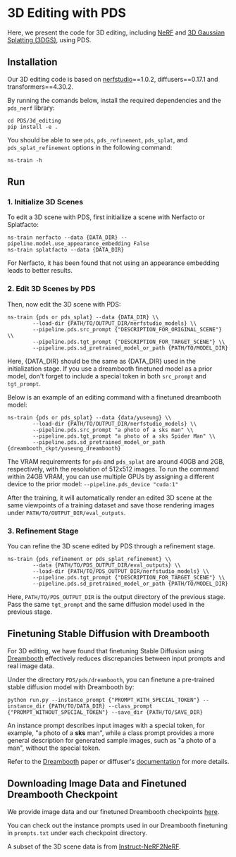 # 3D Editing with PDS
Here, we present the code for 3D editing, including [NeRF](https://www.matthewtancik.com/nerf) and [3D Gaussian Splatting (3DGS)](https://repo-sam.inria.fr/fungraph/3d-gaussian-splatting/), using PDS.


## Installation
Our 3D editing code is based on [nerfstudio](https://docs.nerf.studio/)==1.0.2, diffusers==0.17.1 and transformers==4.30.2.

By running the comands below, install the required dependencies and the `pds_nerf` library:
```
cd PDS/3d_editing
pip install -e .
```

You should be able to see `pds`, `pds_refinement`, `pds_splat`, and `pds_splat_refinement` options in the following command:
```
ns-train -h
```


## Run
### 1. Initialize 3D Scenes
To edit a 3D scene with PDS, first initiailize a scene with Nerfacto or Splatfacto:
```
ns-train nerfacto --data {DATA_DIR} --pipeline.model.use_appearance_embedding False
ns-train splatfacto --data {DATA_DIR}
```
For Nerfacto, it has been found that not using an appearance embedding leads to better results.

### 2. Edit 3D Scenes by PDS
Then, now edit the 3D scene with PDS:
```
ns-train {pds or pds_splat} --data {DATA_DIR} \\
		--load-dir {PATH/TO/OUTPUT_DIR/nerfstudio_models} \\
		--pipeline.pds.src_prompt {"DESCRIPTION_FOR_ORIGINAL_SCENE"} \\
		--pipeline.pds.tgt_prompt {"DESCRIPTION_FOR_TARGET_SCENE"} \\
		--pipeline.pds.sd_pretrained_model_or_path {PATH/TO/MODEL_DIR}
```
Here, {DATA\_DIR} should be the same as {DATA\_DIR} used in the initialization stage. If you use a dreambooth finetuned model as a prior model, don't forget to include a special token in both `src_prompt` and `tgt_prompt`.

Below is an example of an editing command with a finetuned dreambooth model:
```
ns-train {pds or pds_splat} --data {data/yuseung} \\
		--load-dir {PATH/TO/OUTPUT_DIR/nerfstudio_models} \\
		--pipeline.pds.src_prompt "a photo of a sks man" \\
		--pipeline.pds.tgt_prompt "a photo of a sks Spider Man" \\
		--pipeline.pds.sd_pretrained_model_or_path {dreambooth_ckpt/yuseung_dreambooth}
```
The VRAM requiremrents for `pds` and `pds_splat` are around 40GB and 2GB, respectively, with the resolution of 512x512 images.
To run the command within 24GB VRAM, you can use multiple GPUs by assigning a different device to the prior model: `--pipeline.pds_device "cuda:1"`

After the training, it will automatically render an edited 3D scene at the same viewpoints of a training dataset and save those rendering images under `PATH/TO/OUTPUT_DIR/eval_outputs`.

### 3. Refinement Stage
You can refine the 3D scene edited by PDS through a refinement stage.

```
ns-train {pds_refinement or pds_splat_refinement} \\
		--data {PATH/TO/PDS_OUTPUT_DIR/eval_outputs} \\
		--load-dir {PATH/TO/PDS_OUTPUT_DIR/nerfstudio_models} \\
		--pipeline.pds.tgt_prompt {"DESCRIPTION_FOR_TARGET_SCENE"} \\
		--pipeline.pds.sd_pretrained_model_or_path {PATH/TO/MODEL_DIR}
```
Here, `PATH/TO/PDS_OUTPUT_DIR` is the output directory of the previous stage. 
Pass the same `tgt_prompt` and the same diffusion model used in the previous stage.


## Finetuning Stable Diffusion with Dreambooth
For 3D editing, we have found that finetuning Stable Diffusion using [Dreambooth](https://dreambooth.github.io/) effectively reduces discrepancies between input prompts and real image data.

Under the directory `PDS/pds/dreambooth`, you can finetune a pre-trained stable diffusion model with Dreambooth by:
```
python run.py --instance_prompt {"PROMPT_WITH_SPECIAL_TOKEN"} --instance_dir {PATH/TO/DATA_DIR} --class_prompt {"PROMPT_WITHOUT_SPECIAL_TOKEN"} --save_dir {PATH/TO/SAVE_DIR} 
```

An instance prompt describes input images with a special token, for example, "a photo of a __sks__ man", while a class prompt provides a more general description for generated sample images, such as "a photo of a man", without the special token.

Refer to the [Dreambooth](https://dreambooth.github.io/) paper or diffuser's [documentation](https://huggingface.co/docs/diffusers/training/dreambooth) for more details.


## Downloading Image Data and Finetuned Dreambooth Checkpoint
We provide image data and our finetuned Dreambooth checkpoints [here](https://kaistackr-my.sharepoint.com/:f:/g/personal/63days_kaist_ac_kr/EocMB6MBpMJJksILj5_C7TYBsU5MCtKS7Wi8FCjlncLnug?e=TTUJZc).

You can check out the instance prompts used in our Dreambooth finetuning in `prompts.txt` under each checkpoint directory.

A subset of the 3D scene data is from [Instruct-NeRF2NeRF](https://instruct-nerf2nerf.github.io/).
